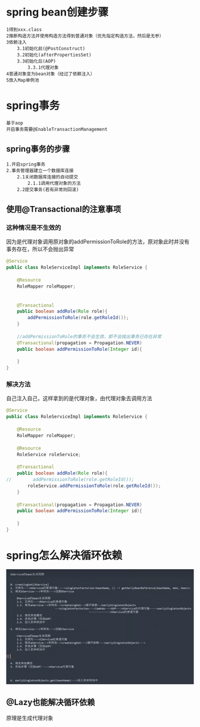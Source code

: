 # spring bean创建步骤

```text
1得到xxx.class
2推断构造方法并使用构造方法得到普通对象（优先指定构造方法，然后是无参）
3依赖注入
    3.1初始化前(@PostConstruct)
    3.2初始化(afterPropertiesSet)
    3.3初始化后(AOP)
        3.3.1代理对象
4普通对象变为bean对象（经过了依赖注入）
5放入Map单例池
```

# spring事务
```text
基于aop
开启事务需要@EnableTransactionManagement
```
## spring事务的步骤
```text
1.开启spring事务
2.事务管理器建立一个数据库连接
    2.1关闭数据库连接的自动提交
        2.1.1调用代理对象的方法
    2.2提交事务(若有异常则回滚)
```
## 使用@Transactional的注意事项
### 这种情况是不生效的
因为是代理对象调用原对象的addPermissionToRole的方法，原对象此时并没有事务存在，所以不会抛出异常
```java
@Service
public class RoleServiceImpl implements RoleService {

    @Resource
    RoleMapper roleMapper;
    

    @Transactional
    public boolean addRole(Role role){
        addPermissionToRole(role.getRoleId());
    }
    
    //addPermissionToRole的事务不会生效，即不会抛出事务已存在异常
    @Transactional(propagation = Propagation.NEVER)
    public boolean addPermissionToRole(Integer id){
        
    }
}

```
### 解决方法
自己注入自己，这样拿到的是代理对象，由代理对象去调用方法
```java
@Service
public class RoleServiceImpl implements RoleService {

    @Resource
    RoleMapper roleMapper;
    
    @Resource
    RoleService roleService;
    
    @Transactional
    public boolean addRole(Role role){
//        addPermissionToRole(role.getRoleId());
        roleService.addPermissionToRole(role.getRoleId());
    }

    @Transactional(propagation = Propagation.NEVER)
    public boolean addPermissionToRole(Integer id){

    }
}
```
# spring怎么解决循环依赖
![img.png](img.png)

## @Lazy也能解决循环依赖
原理是生成代理对象

# 

